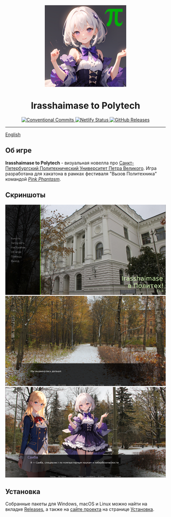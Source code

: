 <div align="center">
<img src="./assets/logo.png" alt="Logo">

<h1>Irasshaimase to Polytech</h1>

<a href="https://conventionalcommits.org">
    <img src="https://img.shields.io/badge/Conventional%20Commits-1.0.0-%23FE5196?logo=conventionalcommits&logoColor=white" alt="Conventional Commits">
</a>
<a href="https://irasshaimase.shelepugin.ru/">
    <img src="https://api.netlify.com/api/v1/badges/421225fa-d74b-45ca-bb06-c5ef9aea101f/deploy-status" alt="Netlify Status">
</a>
<a href="https://github.com/Pink-Phantasm/irasshaimase-to-polytech/releases">
    <img src="https://img.shields.io/github/v/release/Pink-Phantasm/irasshaimase-to-polytech" alt="GitHub Releases">
</a>
</div>

---

[English](https://github.com/Pink-Phantasm/irasshaimase-to-polytech/blob/main/readme-en.md)

## Об игре

**Irasshaimase to Polytech** - визуальная новелла про [Санкт-Петербургский Политехнический Университет Петра Великого](https://www.spbstu.ru/). Игра разработана для хакатона в рамках фестиваля "Вызов Политехника" командой [*Pink Phantasm*](https://github.com/Pink-Phantasm).

## Скриншоты

![Game screenshot 1](./assets/screenshots/1.png)
![Game screenshot 2](./assets/screenshots/2.png)
![Game screenshot 3](./assets/screenshots/3.png)

## Установка

Собранные пакеты для Windows, macOS и Linux можно найти на вкладке [Releases](https://github.com/Pink-Phantasm/irasshaimase-to-polytech/releases), а также на [сайте проекта](https://irasshaimase.shelepugin.ru) на странице [Установка](https://irasshaimase.shelepugin.ru/docs/installation/).
